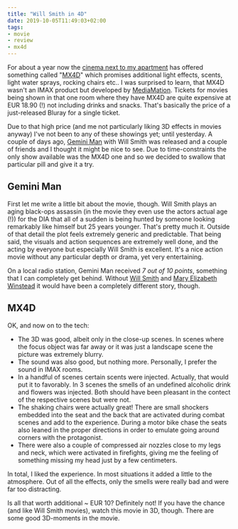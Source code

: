 ```yaml
---
title: "Will Smith in 4D"
date: 2019-10-05T11:49:03+02:00
tags:
- movie
- review
- mx4d
---
```


For about a year now the [cinema next to my apartment][cp] has offered
something called "[MX4D][4d]" which promises additional light effects,
scents, light water sprays, rocking chairs etc.. I was surprised to
learn, that MX4D wasn't an IMAX product but developed by
[MediaMation][mm]. Tickets for movies being shown in that one room
where they have MX4D are quite expensive at EUR 18.90 (!) not
including drinks and snacks. That's basically the price of a
just-released Bluray for a single ticket.

Due to that high price (and me not particularly liking 3D effects in
movies anyway) I've not been to any of these showings yet; until
yesterday. A couple of days ago, [Gemini Man][gm] with Will Smith was
released and a couple of friends and I thought it might be nice to
see. Due to time-constraints the only show available was the MX4D one
and so we decided to swallow that particular pill and give it a try.

## Gemini Man

First let me write a little bit about the movie, though. Will Smith
plays an aging black-ops assassin (in the movie they even use the
actors actual age (!)) for the DIA that all of a sudden is being
hunted by someone looking remarkably like himself but 25 years
younger. That's pretty much it. Outside of that detail the plot feels
extremely generic and predictable. That being said, the visuals and
action sequences are extremely well done, and the acting by everyone
but especially Will Smith is excellent. It's a nice action movie
without any particular depth or drama, yet very entertaining.

On a local radio station, Gemini Man received *7 out of 10 points*,
something that I can completely get behind. Without [Will Smith][ws]
and [Mary Elizabeth Winstead][mw] it would have been a completely
different story, though.


## MX4D

OK, and now on to the tech:

* The 3D was good, albeit only in the close-up scenes. In scenes where
  the focus object was far away or it was just a landscape scene the
  picture was extremely blurry.
* The sound was also good, but nothing more. Personally, I prefer the
  sound in IMAX rooms.
* In a handful of scenes certain scents were injected. Actually, that
  would put it to favorably. In 3 scenes the smells of an undefined
  alcoholic drink and flowers was injected. Both should have been
  pleasant in the contect of the respective scenes but were not.
* The shaking chairs were actually great! There are small shockers
  embedded into the seat and the back that are activated during combat
  scenes and add to the experience. During a motor bike chase the
  seats also leaned in the proper directions in order to emulate
  going around corners with the protagonist.
* There were also a couple of compressed air nozzles close to my legs
  and neck, which were activated in firefights, giving me the feeling
  of something missing my head just by a few centimeters.
  
In total, I liked the experience. In most situations it added a little
to the atmosphere. Out of all the effects, only the smells were really
bad and were far too distracting. 

Is all that worth additional ~ EUR 10? Definitely not! If you have the
chance (and like Will Smith movies), watch this movie in 3D,
though. There are some good 3D-moments in the movie.


[4d]: https://en.wikipedia.org/wiki/MX4D
[cp]: https://www.cineplexx.at/center/cineplexx-graz/
[gm]: https://en.m.wikipedia.org/wiki/Gemini_Man_(film)
[mw]: https://en.m.wikipedia.org/wiki/Mary_Elizabeth_Winstead
[ws]: https://en.m.wikipedia.org/wiki/Will_Smith
[mm]: http://www.mediamation.com/
